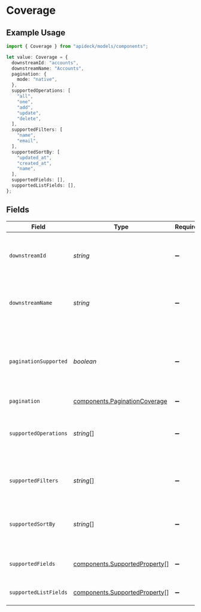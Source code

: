 # Coverage

## Example Usage

```typescript
import { Coverage } from "apideck/models/components";

let value: Coverage = {
  downstreamId: "accounts",
  downstreamName: "Accounts",
  pagination: {
    mode: "native",
  },
  supportedOperations: [
    "all",
    "one",
    "add",
    "update",
    "delete",
  ],
  supportedFilters: [
    "name",
    "email",
  ],
  supportedSortBy: [
    "updated_at",
    "created_at",
    "name",
  ],
  supportedFields: [],
  supportedListFields: [],
};
```

## Fields

| Field                                                                                                    | Type                                                                                                     | Required                                                                                                 | Description                                                                                              | Example                                                                                                  |
| -------------------------------------------------------------------------------------------------------- | -------------------------------------------------------------------------------------------------------- | -------------------------------------------------------------------------------------------------------- | -------------------------------------------------------------------------------------------------------- | -------------------------------------------------------------------------------------------------------- |
| `downstreamId`                                                                                           | *string*                                                                                                 | :heavy_minus_sign:                                                                                       | ID of the resource in the Connector's API (downstream)                                                   | accounts                                                                                                 |
| `downstreamName`                                                                                         | *string*                                                                                                 | :heavy_minus_sign:                                                                                       | Name of the resource in the Connector's API (downstream)                                                 | Accounts                                                                                                 |
| `paginationSupported`                                                                                    | *boolean*                                                                                                | :heavy_minus_sign:                                                                                       | Indicates if pagination (cursor and limit parameters) is supported on the list endpoint of the resource. |                                                                                                          |
| `pagination`                                                                                             | [components.PaginationCoverage](../../models/components/paginationcoverage.md)                           | :heavy_minus_sign:                                                                                       | N/A                                                                                                      |                                                                                                          |
| `supportedOperations`                                                                                    | *string*[]                                                                                               | :heavy_minus_sign:                                                                                       | List of supported operations on the resource.                                                            | [<br/>"all",<br/>"one",<br/>"add",<br/>"update",<br/>"delete"<br/>]                                      |
| `supportedFilters`                                                                                       | *string*[]                                                                                               | :heavy_minus_sign:                                                                                       | Supported filters on the list endpoint of the resource.                                                  | [<br/>"name",<br/>"email"<br/>]                                                                          |
| `supportedSortBy`                                                                                        | *string*[]                                                                                               | :heavy_minus_sign:                                                                                       | Supported sorting properties on the list endpoint of the resource.                                       | [<br/>"updated_at",<br/>"created_at",<br/>"name"<br/>]                                                   |
| `supportedFields`                                                                                        | [components.SupportedProperty](../../models/components/supportedproperty.md)[]                           | :heavy_minus_sign:                                                                                       | Supported fields on the detail endpoint.                                                                 |                                                                                                          |
| `supportedListFields`                                                                                    | [components.SupportedProperty](../../models/components/supportedproperty.md)[]                           | :heavy_minus_sign:                                                                                       | Supported fields on the list endpoint.                                                                   |                                                                                                          |